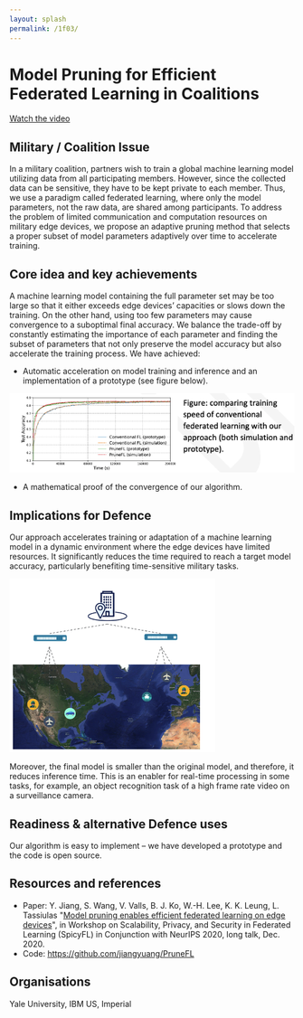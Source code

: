 ```yaml
---
layout: splash
permalink: /1f03/
---
```


# Model Pruning for Efficient Federated Learning in Coalitions
[Watch the video](https://ibm.box.com/v/Showcase-1f03-video)

## Military / Coalition Issue
In a military coalition, partners wish to train a global machine learning model utilizing data from all participating
members. However, since the collected data can be sensitive, they have to be kept private to each member. Thus, we use
a paradigm called federated learning, where only the model parameters, not the raw data, are shared among participants.
To address the problem of limited communication and computation resources on military edge devices, we propose an
adaptive pruning method that selects a proper subset of model parameters adaptively over time to accelerate training.

## Core idea and key achievements
A machine learning model containing the full parameter set may be too large so that it either exceeds edge devices’
capacities or slows down the training. On the other hand, using too few parameters may cause convergence to a
suboptimal final accuracy. We balance the trade-off by constantly estimating the importance of each parameter and
finding the subset of parameters that not only preserve the model accuracy but also accelerate the training process.
We have achieved:
* Automatic acceleration on model training and inference and an implementation of a prototype (see figure below).

![image info](/dais/achievements/images/1f03-fig1.png)

* A mathematical proof of the convergence of our algorithm.

## Implications for Defence
Our approach accelerates training or adaptation of a machine learning model in a dynamic environment where the edge
devices have limited resources. It significantly reduces the time required to reach a target model accuracy,
particularly benefiting time-sensitive military tasks.

![image info](/dais/achievements/images/1f03-fig2.png)

Moreover, the final model is smaller than the original model, and therefore, it reduces inference time. This is an
enabler for real-time processing in some tasks, for example, an object recognition task of a high frame rate video on
a surveillance camera.

## Readiness & alternative Defence uses
Our algorithm is easy to implement – we have developed a prototype and the code is open source.

## Resources and references
* Paper: Y. Jiang, S. Wang, V. Valls, B. J. Ko, W.-H. Lee, K. K. Leung, L. Tassiulas
  "[Model pruning enables efficient federated learning on edge devices](/doc-7012/)",
  in Workshop on Scalability, Privacy, and Security in Federated Learning (SpicyFL) in Conjunction with NeurIPS 2020, long talk, Dec. 2020.
* Code: https://github.com/jiangyuang/PruneFL

## Organisations
Yale University, IBM US, Imperial
